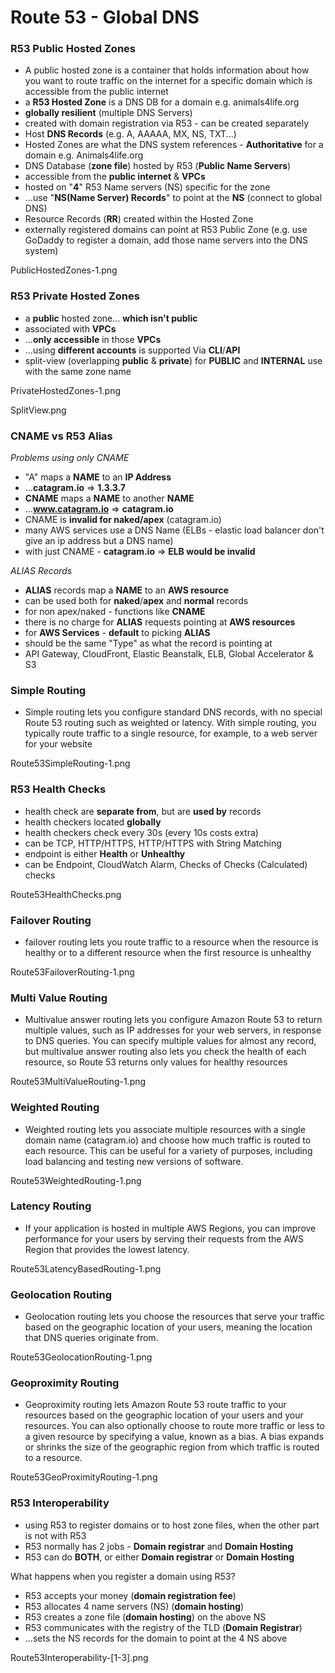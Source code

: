 # Route 53 - Global DNS

### R53 Public Hosted Zones

- A public hosted zone is a container that holds information about how you want to route traffic on the internet for a specific domain which is accessible from the public internet
- a **R53 Hosted Zone** is a DNS DB for a domain e.g. animals4life.org
- **globally resilient** (multiple DNS Servers)
- created with domain registration via R53 - can be created separately
- Host **DNS Records** (e.g. A, AAAAA, MX, NS, TXT...)
- Hosted Zones are what the DNS system references - **Authoritative** for a domain e.g. Animals4life.org
- DNS Database (**zone file**) hosted by R53 (**Public Name Servers**)
- accessible from the **public internet** & **VPCs**
- hosted on "**4**" R53 Name servers (NS) specific for the zone
- ...use "**NS(Name Server) Records**" to point at the **NS** (connect to global DNS)
- Resource Records (**RR**) created within the Hosted Zone
- externally registered domains can point at R53 Public Zone (e.g. use GoDaddy to register a domain, add those name servers into the DNS system)

PublicHostedZones-1.png

### R53 Private Hosted Zones

- a **public** hosted zone... **which isn't public**
- associated with **VPCs**
- ...**only accessible** in those **VPCs**
- ...using **different accounts** is supported Via **CLI**/**API**
- split-view (overlapping **public** & **private**) for **PUBLIC** and **INTERNAL** use with the same zone name

PrivateHostedZones-1.png

SplitView.png

### CNAME vs R53 Alias

_Problems using only CNAME_

- "A" maps a **NAME** to an **IP Address**
- ...**catagram.io** => **1.3.3.7**
- **CNAME** maps a **NAME** to another **NAME**
- ...**www.catagram.io** => **catagram.io**
- CNAME is **invalid for naked/apex** (catagram.io)
- many AWS services use a DNS Name (ELBs - elastic load balancer don't give an ip address but a DNS name)
- with just CNAME - **catagram.io** => **ELB would be invalid**

_ALIAS Records_

- **ALIAS** records map a **NAME** to an **AWS resource**
- can be used both for **naked**/**apex** and **normal** records
- for non apex/naked - functions like **CNAME**
- there is no charge for **ALIAS** requests pointing at **AWS resources**
- for **AWS Services** - **default** to picking **ALIAS**
- should be the same "Type" as what the record is pointing at
- API Gateway, CloudFront, Elastic Beanstalk, ELB, Global Accelerator & S3

### Simple Routing

- Simple routing lets you configure standard DNS records, with no special Route 53 routing such as weighted or latency. With simple routing, you typically route traffic to a single resource, for example, to a web server for your website

Route53SimpleRouting-1.png

### R53 Health Checks

- health check are **separate from**, but are **used by** records
- health checkers located **globally**
- health checkers check every 30s (every 10s costs extra)
- can be TCP, HTTP/HTTPS, HTTP/HTTPS with String Matching
- endpoint is either **Health** or **Unhealthy**
- can be Endpoint, CloudWatch Alarm, Checks of Checks (Calculated) checks

Route53HealthChecks.png

### Failover Routing

- failover routing lets you route traffic to a resource when the resource is healthy or to a different resource when the first resource is unhealthy

Route53FailoverRouting-1.png

### Multi Value Routing

- Multivalue answer routing lets you configure Amazon Route 53 to return multiple values, such as IP addresses for your web servers, in response to DNS queries. You can specify multiple values for almost any record, but multivalue answer routing also lets you check the health of each resource, so Route 53 returns only values for healthy resources

Route53MultiValueRouting-1.png

### Weighted Routing

- Weighted routing lets you associate multiple resources with a single domain name (catagram.io) and choose how much traffic is routed to each resource. This can be useful for a variety of purposes, including load balancing and testing new versions of software.

Route53WeightedRouting-1.png

### Latency Routing

- If your application is hosted in multiple AWS Regions, you can improve performance for your users by serving their requests from the AWS Region that provides the lowest latency.

Route53LatencyBasedRouting-1.png

### Geolocation Routing

- Geolocation routing lets you choose the resources that serve your traffic based on the geographic location of your users, meaning the location that DNS queries originate from.

Route53GeolocationRouting-1.png

### Geoproximity Routing

- Geoproximity routing lets Amazon Route 53 route traffic to your resources based on the geographic location of your users and your resources. You can also optionally choose to route more traffic or less to a given resource by specifying a value, known as a bias. A bias expands or shrinks the size of the geographic region from which traffic is routed to a resource.

Route53GeoProximityRouting-1.png

### R53 Interoperability

- using R53 to register domains or to host zone files, when the other part is not with R53
- R53 normally has 2 jobs - **Domain registrar** and **Domain Hosting**
- R53 can do **BOTH**, or either **Domain registrar** or **Domain Hosting**

What happens when you register a domain using R53?

- R53 accepts your money (**domain registration fee**)
- R53 allocates 4 name servers (NS) (**domain hosting**)
- R53 creates a zone file (**domain hosting**) on the above NS
- R53 communicates with the registry of the TLD (**Domain Registrar**)
- ...sets the NS records for the domain to point at the 4 NS above

Route53Interoperability-[1-3].png
